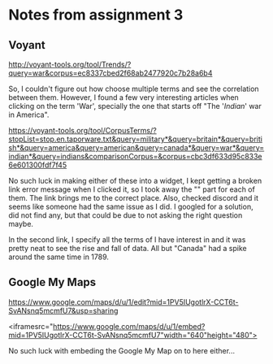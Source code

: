 # Notes from assignment 3

## Voyant

http://voyant-tools.org/tool/Trends/?query=war&corpus=ec8337cbed2f68ab2477920c7b28a6b4

So, I couldn't figure out how choose multiple terms and see the correlation between them. However, I found a few very interesting articles when clicking on the term 'War', specially the one that starts off "The '_Indian_' war in America".


https://voyant-tools.org/tool/CorpusTerms/?stopList=stop.en.taporware.txt&query=military*&query=britain*&query=british*&query=america&query=american&query=canada*&query=war*&query=indian*&query=indians&comparisonCorpus=&corpus=cbc3df633d95c833e6e601300fdf7f45

No such luck in making either of these into a widget, I kept getting a broken link error message when I clicked it, so I took away the "<frame>" part for each of them. The link brings me to the correct place. Also, checked discord and it seems like someone had the same issue as I did. I googled for a solution, did not find any, but that could be due to not asking the right question maybe.

In the second link, I specify all the terms of I have interest in and it was pretty neat to see the rise and fall of data. All but "Canada" had a spike around the same time in 1789.

## Google My Maps

https://www.google.com/maps/d/u/1/edit?mid=1PV5IUgotlrX-CCT6t-SvANsnq5mcmfU7&usp=sharing

<iframesrc="https://www.google.com/maps/d/u/1/embed?mid=1PV5IUgotlrX-CCT6t-SvANsnq5mcmfU7"width="640"height="480"></iframe>

No such luck with embeding the Google My Map on to here either...
